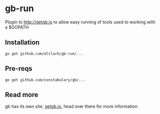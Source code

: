 # gb-run
Plugin to http://getgb.io to allow easy running of tools used to working with a $GOPATH

## Installation

    go get github.com/dlclark/gb-run/...

## Pre-reqs

	go get github.com/constabulary/gb/...

## Read more

gb has its own site, [getgb.io](http://getgb.io/), head over there for more information.
